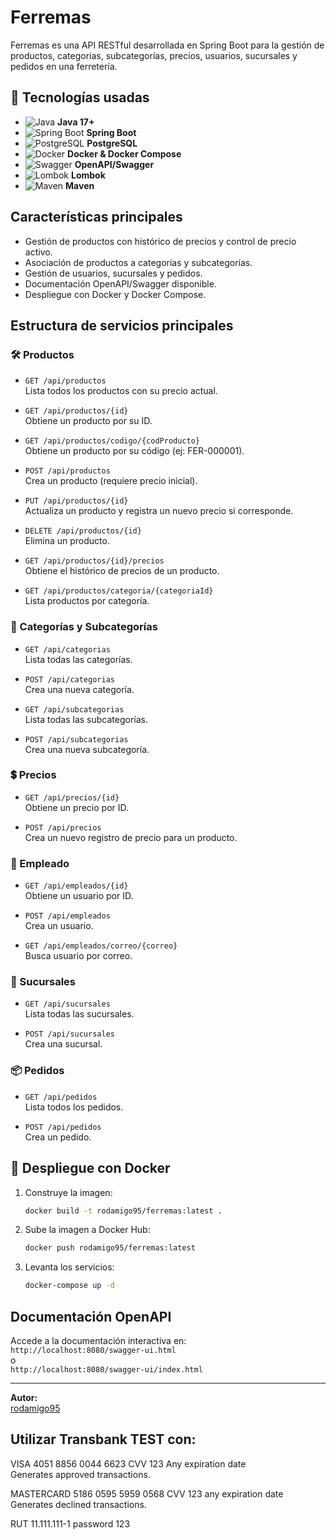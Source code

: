 # Ferremas

Ferremas es una API RESTful desarrollada en Spring Boot para la gestión de productos, categorías, subcategorías, precios, usuarios, sucursales y pedidos en una ferretería.

## 🚀 Tecnologías usadas

- ![Java](https://img.shields.io/badge/Java-ED8B00?logo=java&logoColor=white) **Java 17+**
- ![Spring Boot](https://img.shields.io/badge/Spring_Boot-6DB33F?logo=spring-boot&logoColor=white) **Spring Boot**
- ![PostgreSQL](https://img.shields.io/badge/PostgreSQL-316192?logo=postgresql&logoColor=white) **PostgreSQL**
- ![Docker](https://img.shields.io/badge/Docker-2496ED?logo=docker&logoColor=white) **Docker & Docker Compose**
- ![Swagger](https://img.shields.io/badge/Swagger-85EA2D?logo=swagger&logoColor=black) **OpenAPI/Swagger**
- ![Lombok](https://img.shields.io/badge/Lombok-ED1C24?logo=lombok&logoColor=white) **Lombok**
- ![Maven](https://img.shields.io/badge/Maven-C71A36?logo=apache-maven&logoColor=white) **Maven**

## Características principales

- Gestión de productos con histórico de precios y control de precio activo.
- Asociación de productos a categorías y subcategorías.
- Gestión de usuarios, sucursales y pedidos.
- Documentación OpenAPI/Swagger disponible.
- Despliegue con Docker y Docker Compose.

## Estructura de servicios principales

### 🛠️ Productos

- `GET /api/productos`  
  Lista todos los productos con su precio actual.

- `GET /api/productos/{id}`  
  Obtiene un producto por su ID.

- `GET /api/productos/codigo/{codProducto}`  
  Obtiene un producto por su código (ej: FER-000001).

- `POST /api/productos`  
  Crea un producto (requiere precio inicial).

- `PUT /api/productos/{id}`  
  Actualiza un producto y registra un nuevo precio si corresponde.

- `DELETE /api/productos/{id}`  
  Elimina un producto.

- `GET /api/productos/{id}/precios`  
  Obtiene el histórico de precios de un producto.

- `GET /api/productos/categoria/{categoriaId}`  
  Lista productos por categoría.

### 📂 Categorías y Subcategorías

- `GET /api/categorias`  
  Lista todas las categorías.

- `POST /api/categorias`  
  Crea una nueva categoría.

- `GET /api/subcategorias`  
  Lista todas las subcategorías.

- `POST /api/subcategorias`  
  Crea una nueva subcategoría.

### 💲 Precios

- `GET /api/precios/{id}`  
  Obtiene un precio por ID.

- `POST /api/precios`  
  Crea un nuevo registro de precio para un producto.

### 👤 Empleado

- `GET /api/empleados/{id}`  
  Obtiene un usuario por ID.

- `POST /api/empleados`  
  Crea un usuario.

- `GET /api/empleados/correo/{correo}`  
  Busca usuario por correo.

### 🏢 Sucursales

- `GET /api/sucursales`  
  Lista todas las sucursales.

- `POST /api/sucursales`  
  Crea una sucursal.

### 📦 Pedidos

- `GET /api/pedidos`  
  Lista todos los pedidos.

- `POST /api/pedidos`  
  Crea un pedido.

## 🐳 Despliegue con Docker

1. Construye la imagen:
   ```sh
   docker build -t rodamigo95/ferremas:latest .
   ```

2. Sube la imagen a Docker Hub:
   ```sh
   docker push rodamigo95/ferremas:latest
   ```

3. Levanta los servicios:
   ```sh
   docker-compose up -d
   ```

## Documentación OpenAPI

Accede a la documentación interactiva en:  
`http://localhost:8080/swagger-ui.html`  
o  
`http://localhost:8080/swagger-ui/index.html`

---

**Autor:**  
[rodamigo95](https://github.com/rodamigo95)


## Utilizar Transbank TEST con:

VISA 	4051 8856 0044 6623
CVV 123
Any expiration date 	
Generates approved transactions.

MASTERCARD 	5186 0595 5959 0568
CVV 123
any expiration date 	Generates declined transactions.

RUT 11.111.111-1  password 123